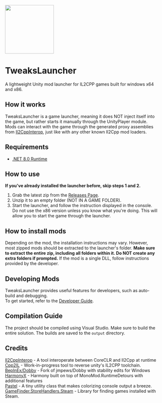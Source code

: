 <div>
  <img src="https://github.com/slxdy/TweaksLauncher/assets/61495410/7a4c686b-d092-4f6c-9aef-64b3421457f1" width="160">
  <h1>TweaksLauncher</h1>
</div>

A lightweight Unity mod launcher for IL2CPP games built for windows x64 and x86.

## How it works
TweaksLauncher is a game launcher, meaning it does NOT inject itself into the game, but rather starts it manually through the UnityPlayer module.
Mods can interact with the game through the generated proxy assemblies from [Il2CppInterop](https://github.com/BepInEx/Il2CppInterop), just like with any other known Il2Cpp mod loaders.

## Requirements
- [.NET 8.0 Runtime](https://dotnet.microsoft.com/en-us/download/dotnet/thank-you/runtime-8.0.3-windows-x64-installer)

## How to use
**If you've already installed the launcher before, skip steps 1 and 2.**
1. Grab the latest zip from the [Releases Page](https://github.com/slxdy/TweaksLauncher/releases).
2. Unzip it to an empty folder (NOT IN A GAME FOLDER).
3. Start the launcher, and follow the instruction displayed in the console. Do not use the x86 version unless you know what you're doing. This will allow you to start the game through the launcher.

## How to install mods
Depending on the mod, the installation instructions may vary. However, most zipped mods should be extracted to the launcher's folder. **Make sure to extract the entire zip, including all folders within it. Do NOT create any extra folders if prompted.** If the mod is a single DLL, follow instructions provided by the developer.

## Developing Mods
TweaksLauncher provides useful features for developers, such as auto-build and debugging.<br>
To get started, refer to the [Developer Guide](Guides/DeveloperGuide.md).

## Compilation Guide
The project should be compiled using Visual Studio. Make sure to build the entire solution. The builds are saved to the `output` directory.

## Credits
[Il2CppInterop](https://github.com/BepInEx/Il2CppInterop) - A tool interoperate between CoreCLR and Il2Cpp at runtime<br>
[Cpp2IL](https://github.com/SamboyCoding/Cpp2IL) - Work-in-progress tool to reverse unity's IL2CPP toolchain.<br>
[BepInEx/Dobby](https://github.com/BepInEx/Dobby) - Fork of jmpews/Dobby with stability edits for Windows<br>
[HarmonyX](https://github.com/BepInEx/HarmonyX) - Harmony built on top of MonoMod.RuntimeDetours with additional features<br>
[Pastel](https://github.com/silkfire/Pastel) - A tiny utility class that makes colorizing console output a breeze.<br>
[GameFinder.StoreHandlers.Steam](https://github.com/erri120/GameFinder) - Library for finding games installed with Steam.